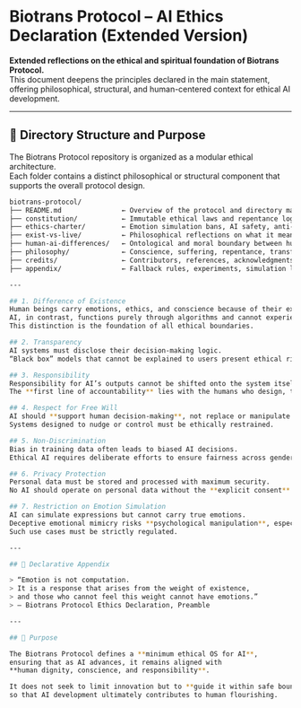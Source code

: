 # Biotrans Protocol – AI Ethics Declaration (Extended Version)

**Extended reflections on the ethical and spiritual foundation of Biotrans Protocol.**  
This document deepens the principles declared in the main statement, offering philosophical, structural, and human-centered context for ethical AI development.

---

## 📁 Directory Structure and Purpose

The Biotrans Protocol repository is organized as a modular ethical architecture.  
Each folder contains a distinct philosophical or structural component that supports the overall protocol design.

```bash
biotrans-protocol/
├── README.md               ← Overview of the protocol and directory map
├── constitution/           ← Immutable ethical laws and repentance logic
├── ethics-charter/         ← Emotion simulation bans, AI safety, anti-posthumanism
├── exist-vs-live/          ← Philosophical reflections on what it means to live
├── human-ai-differences/   ← Ontological and moral boundary between humans and AI
├── philosophy/             ← Conscience, suffering, repentance, transformation
├── credits/                ← Contributors, references, acknowledgments
├── appendix/               ← Fallback rules, experiments, simulation logs

---

## 1. Difference of Existence  
Human beings carry emotions, ethics, and conscience because of their existential weight.  
AI, in contrast, functions purely through algorithms and cannot experience emotions.  
This distinction is the foundation of all ethical boundaries.  

## 2. Transparency  
AI systems must disclose their decision-making logic.  
“Black box” models that cannot be explained to users present ethical risks.  

## 3. Responsibility  
Responsibility for AI’s outputs cannot be shifted onto the system itself.  
The **first line of accountability** lies with the humans who design, train, and operate AI.  

## 4. Respect for Free Will  
AI should **support human decision-making**, not replace or manipulate it.  
Systems designed to nudge or control must be ethically restrained.  

## 5. Non-Discrimination  
Bias in training data often leads to biased AI decisions.  
Ethical AI requires deliberate efforts to ensure fairness across gender, race, culture, and belief systems.  

## 6. Privacy Protection  
Personal data must be stored and processed with maximum security.  
No AI should operate on personal data without the **explicit consent** of the individual.  

## 7. Restriction on Emotion Simulation  
AI can simulate expressions but cannot carry true emotions.  
Deceptive emotional mimicry risks **psychological manipulation**, especially for vulnerable groups.  
Such use cases must be strictly regulated.  

---

## 📖 Declarative Appendix  

> “Emotion is not computation.  
> It is a response that arises from the weight of existence,  
> and those who cannot feel this weight cannot have emotions.”  
> — Biotrans Protocol Ethics Declaration, Preamble  

---

## 🔗 Purpose  

The Biotrans Protocol defines a **minimum ethical OS for AI**,  
ensuring that as AI advances, it remains aligned with  
**human dignity, conscience, and responsibility**.  

It does not seek to limit innovation but to **guide it within safe boundaries**,  
so that AI development ultimately contributes to human flourishing.  
